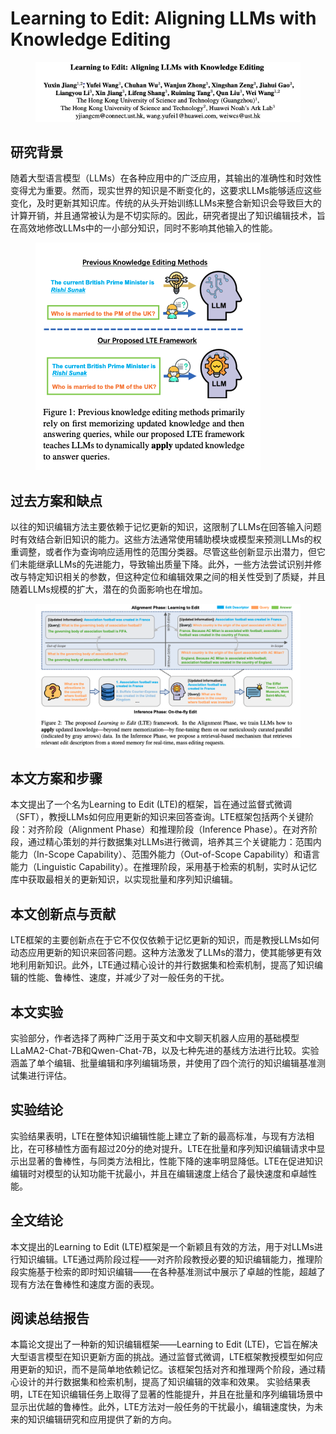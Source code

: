 # Learning to Edit: Aligning LLMs with Knowledge Editing

<figure><img src="../.gitbook/assets/image (10) (1) (1) (1) (1) (1) (1) (1) (1) (1).png" alt=""><figcaption></figcaption></figure>

## 研究背景

随着大型语言模型（LLMs）在各种应用中的广泛应用，其输出的准确性和时效性变得尤为重要。然而，现实世界的知识是不断变化的，这要求LLMs能够适应这些变化，及时更新其知识库。传统的从头开始训练LLMs来整合新知识会导致巨大的计算开销，并且通常被认为是不切实际的。因此，研究者提出了知识编辑技术，旨在高效地修改LLMs中的一小部分知识，同时不影响其他输入的性能。

<figure><img src="../.gitbook/assets/image (11) (1) (1) (1) (1) (1) (1).png" alt=""><figcaption></figcaption></figure>

## 过去方案和缺点

以往的知识编辑方法主要依赖于记忆更新的知识，这限制了LLMs在回答输入问题时有效结合新旧知识的能力。这些方法通常使用辅助模块或模型来预测LLMs的权重调整，或者作为查询响应适用性的范围分类器。尽管这些创新显示出潜力，但它们未能继承LLMs的先进能力，导致输出质量下降。此外，一些方法尝试识别并修改与特定知识相关的参数，但这种定位和编辑效果之间的相关性受到了质疑，并且随着LLMs规模的扩大，潜在的负面影响也在增加。

<figure><img src="../.gitbook/assets/image (12) (1) (1) (1) (1) (1) (1).png" alt=""><figcaption></figcaption></figure>

## 本文方案和步骤

本文提出了一个名为Learning to Edit (LTE)的框架，旨在通过监督式微调（SFT），教授LLMs如何应用更新的知识来回答查询。LTE框架包括两个关键阶段：对齐阶段（Alignment Phase）和推理阶段（Inference Phase）。在对齐阶段，通过精心策划的并行数据集对LLMs进行微调，培养其三个关键能力：范围内能力（In-Scope Capability）、范围外能力（Out-of-Scope Capability）和语言能力（Linguistic Capability）。在推理阶段，采用基于检索的机制，实时从记忆库中获取最相关的更新知识，以实现批量和序列知识编辑。

## 本文创新点与贡献

LTE框架的主要创新点在于它不仅仅依赖于记忆更新的知识，而是教授LLMs如何动态应用更新的知识来回答问题。这种方法激发了LLMs的潜力，使其能够更有效地利用新知识。此外，LTE通过精心设计的并行数据集和检索机制，提高了知识编辑的性能、鲁棒性、速度，并减少了对一般任务的干扰。

## 本文实验

实验部分，作者选择了两种广泛用于英文和中文聊天机器人应用的基础模型LLaMA2-Chat-7B和Qwen-Chat-7B，以及七种先进的基线方法进行比较。实验涵盖了单个编辑、批量编辑和序列编辑场景，并使用了四个流行的知识编辑基准测试集进行评估。

## 实验结论

实验结果表明，LTE在整体知识编辑性能上建立了新的最高标准，与现有方法相比，在可移植性方面有超过20分的绝对提升。LTE在批量和序列知识编辑请求中显示出显著的鲁棒性，与同类方法相比，性能下降的速率明显降低。LTE在促进知识编辑时对模型的认知功能干扰最小，并且在编辑速度上结合了最快速度和卓越性能。

## 全文结论

本文提出的Learning to Edit (LTE)框架是一个新颖且有效的方法，用于对LLMs进行知识编辑。LTE通过两阶段过程——对齐阶段教授必要的知识编辑能力，推理阶段实施基于检索的即时知识编辑——在各种基准测试中展示了卓越的性能，超越了现有方法在鲁棒性和速度方面的表现。

## 阅读总结报告

本篇论文提出了一种新的知识编辑框架——Learning to Edit (LTE)，它旨在解决大型语言模型在知识更新方面的挑战。通过监督式微调，LTE框架教授模型如何应用更新的知识，而不是简单地依赖记忆。该框架包括对齐和推理两个阶段，通过精心设计的并行数据集和检索机制，提高了知识编辑的效率和效果。 实验结果表明，LTE在知识编辑任务上取得了显著的性能提升，并且在批量和序列编辑场景中显示出优越的鲁棒性。此外，LTE方法对一般任务的干扰最小，编辑速度快，为未来的知识编辑研究和应用提供了新的方向。
